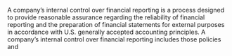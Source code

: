 A  company’s  internal  control  over  financial  reporting  is  a  process  designed  to  provide  reasonable  assurance  regarding  the
reliability  of  financial  reporting  and  the  preparation  of  financial  statements  for  external  purposes  in  accordance  with  U.S.
generally  accepted  accounting  principles.  A  company’s  internal  control  over  financial  reporting  includes  those  policies  and